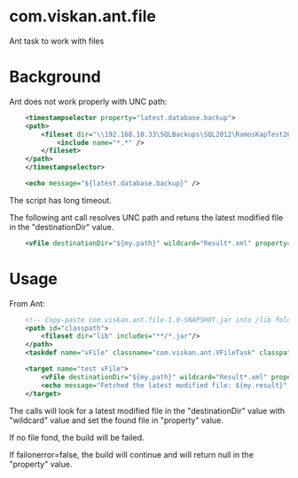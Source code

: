 com.viskan.ant.file
===================

Ant task to work with files

Background
==========

Ant does not work properly with UNC path:

```xml
	<timestampselector property="latest.database.backup">
	<path>
		<fileset dir="\\192.168.10.33\SQLBackups\SQL2012\RamosKapTest26">
			<include name="*.*" />
		</fileset>
	</path>
	</timestampselector>

	<echo message="${latest.database.backup}" />
```

The script has long timeout.

The following ant call resolves UNC path and retuns the latest modified file in the "destinationDir" value.
```xml
	<vFile destinationDir="${my.path}" wildcard="Result*.xml" property="stable.result" />
```


Usage
=====

From Ant:
```xml
	<!-- Copy-paste com.viskan.ant.file-1.0-SNAPSHOT.jar into /lib folder -->
    <path id="classpath">
        <fileset dir="lib" includes="**/*.jar"/>
    </path>
	<taskdef name="vFile" classname="com.viskan.ant.VFileTask" classpathref="classpath"/>

	<target name="test vFile">
		<vFile destinationDir="${my.path}" wildcard="Result*.xml" property="my.result" failonerror="false" />
		<echo message="Fetched the latest modified file: ${my.result}" />
	</target>

```

The calls will look for a latest modified file in the "destinationDir" value with "wildcard" value and set the found file in "property" value.

If no file fond, the build will be failed. 

If failonerror=false, the build will continue and will return null in the "property" value.